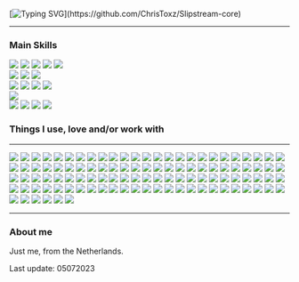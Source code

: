 
[![Typing SVG](https://readme-typing-svg.herokuapp.com?font=Nunito&weight=700&size=30&duration=2500&pause=1000&color=0F9F00&vCenter=true&width=550&lines=Hey+you!;I+am+currently+working+on+Slipstream!)](https://github.com/ChrisToxz/Slipstream-core)
<hr>

### Main Skills
![](https://img.shields.io/badge/-PHP-777BB4?style=flat&logo=PHP&logoColor=white)
![](https://img.shields.io/badge/-Laravel-FF2D20?style=flat&logo=laravel&logoColor=white)
![](https://img.shields.io/badge/-Livewire-4E56A6?style=flat&logo=livewire&logoColor=white)
![](https://img.shields.io/badge/Inertia-9553E9?logo=inertia&logoColor=fff&style=flat)
![](https://img.shields.io/badge/Hybridly-f0abfc?&logoColor=fff&style=flat)\
![](https://img.shields.io/badge/Vue.js-4FC08D?logo=vuedotjs&logoColor=fff&style=flat)
![](https://img.shields.io/badge/Vite-646CFF?logo=vite&logoColor=fff&style=flat)
![](https://img.shields.io/badge/-Alpine.js-8BC0D0?style=flat&logo=alpine.js&logoColor=white)\
![](https://img.shields.io/badge/-HTML5-E34F26?style=flat&logo=HTML5&logoColor=white)
![](https://img.shields.io/badge/-JavaScript-F7DF1E?style=flat&logo=JavaScript&logoColor=white)
![](https://img.shields.io/badge/-jQuery-0769AD?style=flat&logo=jQuery&logoColor=white)
![](https://img.shields.io/badge/-MySQL-4479A1?style=flat&logo=MySQL&logoColor=white)\
![](https://img.shields.io/badge/-Python-3776AB?style=flat&logo=Python&logoColor=white)\
![](https://img.shields.io/badge/-Windows-0078D6?style=flat&logo=Windows&logoColor=white)
![](https://img.shields.io/badge/-Debian-A81D33?style=flat&logo=Debian&logoColor=white)
![](https://img.shields.io/badge/-Proxmox-E57000?style=flat&logo=Proxmox&logoColor=white)
![](https://img.shields.io/badge/-Docker-2496ED?style=flat&logo=docker&logoColor=white)

### Things I use, love and/or work with
<hr>

![](https://img.shields.io/badge/-Slack-4A154B?style=flat&logo=Slack&logoColor=white)
![](https://img.shields.io/badge/-Tor%20Project-7E4798?style=flat&logo=Tor%20Project&logoColor=white)
![](https://img.shields.io/badge/-Bootstrap-7952B3?style=flat&logo=Bootstrap&logoColor=white)
![](https://img.shields.io/badge/-Woo-96588A?style=flat&logo=Woo&logoColor=white)
![](https://img.shields.io/badge/-OpenSSL-721412?style=flat&logo=OpenSSL&logoColor=white)
![](https://img.shields.io/badge/-Raspberry%20Pi-C51A4A?style=flat&logo=Raspberry%20Pi&logoColor=white)
![](https://img.shields.io/badge/-FileZilla-BF0000?style=flat&logo=FileZilla&logoColor=white)
![](https://img.shields.io/badge/-Apache-D22128?style=flat&logo=Apache&logoColor=white)
![](https://img.shields.io/badge/-Zigbee-EB0443?style=flat&logo=Zigbee&logoColor=white)
![](https://img.shields.io/badge/-Trend%20Micro-D71921?style=flat&logo=Trend%20Micro&logoColor=white)
![](https://img.shields.io/badge/-Fortinet-EE3124?style=flat&logo=Fortinet&logoColor=white)
![](https://img.shields.io/badge/-AMD-ED1C24?style=flat&logo=AMD&logoColor=white)
![](https://img.shields.io/badge/-Apache-D22128?style=flat&logo=Apache&logoColor=white)
![](https://img.shields.io/badge/-asciinema-D40000?style=flat&logo=asciinema&logoColor=white)
![](https://img.shields.io/badge/-YouTube-FF0000?style=flat&logo=YouTube&logoColor=white)
![](https://img.shields.io/badge/-PiHole-FF0000?style=flat&logo=Pi-hole&logoColor=white)
![](https://img.shields.io/badge/-Anydesk-EF443B?style=flat&logo=Anydesk&logoColor=white)
![](https://img.shields.io/badge/-Espressif-E7352C?style=flat&logo=Espressif&logoColor=white)
![](https://img.shields.io/badge/-HTML5-E34F26?style=flat&logo=HTML5&logoColor=white)
![](https://img.shields.io/badge/-Git-F05032?style=flat&logo=Git&logoColor=white)
![](https://img.shields.io/badge/-DuckDuckGo-DE5833?style=flat&logo=DuckDuckGo&logoColor=white)
![](https://img.shields.io/badge/-Ubuntu-E95420?style=flat&logo=Ubuntu&logoColor=white)
![](https://img.shields.io/badge/-Castbox-F55B23?style=flat&logo=castbox&logoColor=white)
![](https://img.shields.io/badge/-Brave-FB542B?style=flat&logo=Brave&logoColor=white)
![](https://img.shields.io/badge/-Reddit-FF4500?style=flat&logo=Reddit&logoColor=white)
![](https://img.shields.io/badge/-Grafana-F46800?style=flat&logo=Grafana&logoColor=white)
![](https://img.shields.io/badge/-Postman-FF6C37?style=flat&logo=Postman&logoColor=white)
![](https://img.shields.io/badge/-cPanel-FF6C2C?style=flat&logo=cPanel&logoColor=white)
![](https://img.shields.io/badge/-Stack%20Overflow-FE7A16?style=flat&logo=Stack%20Overflow&logoColor=white)
![](https://img.shields.io/badge/-OpenVPN-EA7E20?style=flat&logo=OpenVPN&logoColor=white)
![](https://img.shields.io/badge/-Cloudflare-F38020?style=flat&logo=Cloudflare&logoColor=white)
![](https://img.shields.io/badge/-VLC%20media%20player-FF8800?style=flat&logo=VLC%20media%20player&logoColor=white)
![](https://img.shields.io/badge/-Creative%20Commons-FF8800?style=flat&logo=creativecommons&logoColor=white)
![](https://img.shields.io/badge/-Linux-FCC624?style=flat&logo=Linux&logoColor=white)
![](https://img.shields.io/badge/-JavaScript-F7DF1E?style=flat&logo=JavaScript&logoColor=white)
![](https://img.shields.io/badge/-Hack%20The%20Box-9FEF00?style=flat&logo=Hack%20The%20Box&logoColor=white)
![](https://img.shields.io/badge/-GNU%20Bash-4EAA25?style=flat&logo=GNUBASH&logoColor=white)
![](https://img.shields.io/badge/-Leaflet-199900?style=flat&logo=Leaflet&logoColor=white)
![](https://img.shields.io/badge/-NGINX-269539?style=flat&logo=NGINX&logoColor=white)
![](https://img.shields.io/badge/-Vim-019733?style=flat&logo=Vim&logoColor=white)
![](https://img.shields.io/badge/Vue.js-4FC08D?logo=vuedotjs&logoColor=fff&style=flat)
![](https://img.shields.io/badge/-FastAPI-009688?style=flat&logo=FastAPI&logoColor=white)
![](https://img.shields.io/badge/-Arduino-00979D?style=flat&logo=Arduino&logoColor=white)
![](https://img.shields.io/badge/-Pop!_OS-48B9C7?style=flat&logo=Pop!_OS&logoColor=white)
![](https://img.shields.io/badge/-Super%20User-38A1CE?style=flat&logo=Super%20User&logoColor=white)
![](https://img.shields.io/badge/-haveibeenpwned-2A6379?style=flat&logo=haveibeenpwned&logoColor=white)
![](https://img.shields.io/badge/-MariaDB-003545?style=flat&logo=MariaDB&logoColor=white)
![](https://img.shields.io/badge/-Linux%20Foundation-003764?style=flat&logo=Linux%20Foundation&logoColor=white)
![](https://img.shields.io/badge/-SQLite-003B57?style=flat&logo=SQLite&logoColor=white)
![](https://img.shields.io/badge/-Pastebin-02456C?style=flat&logo=Pastebin&logoColor=white)
![](https://img.shields.io/badge/-MariaDB%20Foundation-1F305F?style=flat&logo=MariaDB%20Foundation&logoColor=white)
![](https://img.shields.io/badge/-Let's%20Encrypt-003A70?style=flat&logo=Let’s%20Encrypt&logoColor=white)
![](https://img.shields.io/badge/-OVH-123F6D?style=flat&logo=OVH&logoColor=white)
![](https://img.shields.io/badge/-VirtualBox-183A61?style=flat&logo=VirtualBox&logoColor=white)
![](https://img.shields.io/badge/-cURL-073551?style=flat&logo=curl&logoColor=white)
![](https://img.shields.io/badge/-Atlassian-0052CC?style=flat&logo=Atlassian&logoColor=white)
![](https://img.shields.io/badge/-Bitwarden-0052CC?style=flat&logo=Bitwarden&logoColor=white)
![](https://img.shields.io/badge/-C++-00599C?style=flat&logo=cplusplus&logoColor=white)
![](https://img.shields.io/badge/-De'Longhi-00599C?style=flat&logo=Delonghi&logoColor=white)
![](https://img.shields.io/badge/-DigitalOcean-0080FF?style=flat&logo=DigitalOcean&logoColor=white)
![](https://img.shields.io/badge/-Home%20Assistant-41BDF5?style=flat&logo=Home%20Assistant&logoColor=white)
![](https://img.shields.io/badge/-InfluxDB-22ADF6?style=flat&logo=InfluxDB&logoColor=white)
![](https://img.shields.io/badge/-Autodesk-0696D7?style=flat&logo=Autodesk&logoColor=white)
![](https://img.shields.io/badge/-Tasmota-1FA3EC?style=flat&logo=Tasmota&logoColor=white)
![](https://img.shields.io/badge/-Cisco-1BA0D7?style=flat&logo=Cisco&logoColor=white)
![](https://img.shields.io/badge/-Trello-0079BF?style=flat&logo=Trello&logoColor=white)
![](https://img.shields.io/badge/-Visual%20Studio%20Code-007ACC?style=flat&logo=Visual%20Studio%20Code&logoColor=white)
![](https://img.shields.io/badge/-jQuery-0769AD?style=flat&logo=jQuery&logoColor=white)
![](https://img.shields.io/badge/-Windows-0078D6?style=flat&logo=Windows&logoColor=white)
![](https://img.shields.io/badge/-MySQL-4479A1?style=flat&logo=MySQL&logoColor=white)
![](https://img.shields.io/badge/-Signal-2592E9?style=flat&logo=Signal&logoColor=white)
![](https://img.shields.io/badge/-Kodi-17B2E7?style=flat&logo=Kodi&logoColor=white)
![](https://img.shields.io/badge/-PostgreSQL-336791?style=flat&logo=PostgreSQL&logoColor=white)
![](https://img.shields.io/badge/-Python-3776AB?style=flat&logo=Python&logoColor=white)
![](https://img.shields.io/badge/-Font%20Awesome-339AF0?style=flat&logo=Font%20Awesome&logoColor=white)
![](https://img.shields.io/badge/-JSFiddle-0084FF?style=flat&logo=JSFiddle&logoColor=white)
![](https://img.shields.io/badge/-1Password-0094F5?style=flat&logo=1Password&logoColor=white)
![](https://img.shields.io/badge/-Eclipse%20Mosquitto-3C5280?style=flat&logo=EclipseMosquitto&logoColor=white)
![](https://img.shields.io/badge/-GNOME-4A86CF?style=flat&logo=GNOME&logoColor=white)
![](https://img.shields.io/badge/-Webmin-7DA0D0?style=flat&logo=Webmin&logoColor=white)
![](https://img.shields.io/badge/-PowerShell-5391FE?style=flat&logo=PowerShell&logoColor=white)
![](https://img.shields.io/badge/Vite-646CFF?logo=vite&logoColor=fff&style=flat)
![](https://img.shields.io/badge/-Discord-7289DA?style=flat&logo=Discord&logoColor=white)
![](https://img.shields.io/badge/-PHP-777BB4?style=flat&logo=PHP&logoColor=white)
![](https://img.shields.io/badge/-ProtonMail-8B89CC?style=flat&logo=ProtonMail&logoColor=white)
![](https://img.shields.io/badge/-Adobe%20After%20Effects-9999FF?style=flat&logo=adobeaftereffects&logoColor=white)
![](https://img.shields.io/badge/-Read%20the%20Docs-8CA1AF?style=flat&logo=Read%20the%20Docs&logoColor=white)
![](https://img.shields.io/badge/-Synology-B5B5B6?style=flat&logo=Synology&logoColor=white)
![](https://img.shields.io/badge/-FreeNAS-343434?style=flat&logo=freenas&logoColor=white)
![](https://img.shields.io/badge/-GIMP-5C5543?style=flat&logo=GIMP&logoColor=white)
![](https://img.shields.io/badge/-TryHackMe-212C42?style=flat&logo=TryHackMe&logoColor=white)
![](https://img.shields.io/badge/-Amazon%20AWS-232F3E?style=flat&logo=Amazon%20AWS&logoColor=white)
![](https://img.shields.io/badge/-Hackaday-1A1A1A?style=flat&logo=Hackaday&logoColor=white)
![](https://img.shields.io/badge/-GitHub-181717?style=flat&logo=GitHub&logoColor=white)
![](https://img.shields.io/badge/-JetBrains-000000?style=flat&logo=JetBrains&logoColor=white)
![](https://img.shields.io/badge/-PyCharm-000000?style=flat&logo=PyCharm&logoColor=white)
![](https://img.shields.io/badge/-PhpStorm-000000?style=flat&logo=PhpStorm&logoColor=white)
![](https://img.shields.io/badge/-Markdown-000000?style=flat&logo=Markdown&logoColor=white)
![](https://img.shields.io/badge/-JSON-000000?style=flat&logo=JSON&logoColor=white)
![](https://img.shields.io/badge/-JSON%20Web%20Tokens-000000?style=flat&logo=JSON%20Web%20Tokens&logoColor=white)
![](https://img.shields.io/badge/-Flask-000000?style=flat&logo=Flask&logoColor=white)
![](https://img.shields.io/badge/-CodePen-000000?style=flat&logo=CodePen&logoColor=white)
![](https://img.shields.io/badge/-ASUS-000000?style=flat&logo=ASUS&logoColor=white)
![](https://img.shields.io/badge/-Corsair-000000?style=flat&logo=Corsair&logoColor=white)
![](https://img.shields.io/badge/-Datagrip-000000?style=flat&logo=datagrip&logoColor=white)
![](https://img.shields.io/badge/-ESPHome-000000?style=flat&logo=esphome&logoColor=white)

<hr>

### About me
Just me, from the Netherlands.

Last update: 05072023
